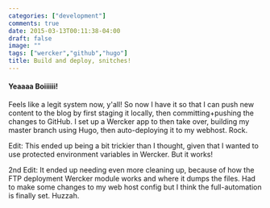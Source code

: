 ```yaml
---
categories: ["development"]
comments: true
date: 2015-03-13T00:11:38-04:00
draft: false
image: ""
tags: ["wercker","github","hugo"]
title: Build and deploy, snitches!
---
```


#### Yeaaaa Boiiiiii!

Feels like a legit system now, y'all! <!--more-->So now I have it so that I can push new content to the blog by first staging it locally, then committing+pushing the changes to GitHub. I set up a Wercker app to then take over, building my master branch using Hugo, then auto-deploying it to my webhost. Rock.

Edit: This ended up being a bit trickier than I thought, given that I wanted to use protected environment variables in Wercker. But it works!

2nd Edit: It ended up needing even more cleaning up, because of how the FTP deployment Wercker module works and where it dumps the files. Had to make some changes to my web host config but I think the full-automation is finally set. Huzzah.